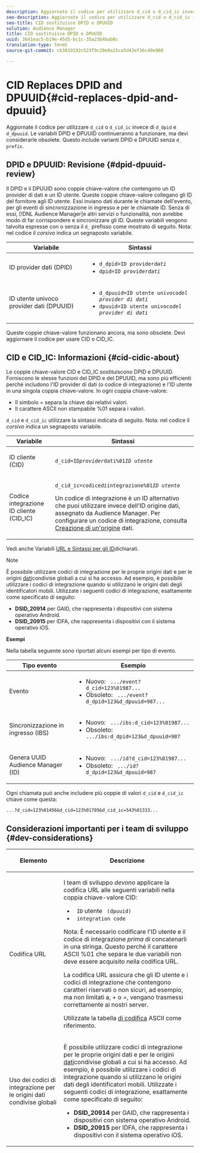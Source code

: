 ```yaml
---
description: Aggiornate il codice per utilizzare d_cid o d_cid_ic invece di d_dpid e d_dpuuid. Le variabili DPID e DPUUID continueranno a funzionare, ma devi considerarle obsolete. Ciò include varianti DPID e DPUUID senza il prefisso d_.
seo-description: Aggiornate il codice per utilizzare d_cid o d_cid_ic invece di d_dpid e d_dpuuid. Le variabili DPID e DPUUID continueranno a funzionare, ma devi considerarle obsolete. Ciò include varianti DPID e DPUUID senza il prefisso d_.
seo-title: CID sostituisce DPID e DPUUID
solution: Audience Manager
title: CID sostituisce DPID e DPUUID
uuid: 3641eac5-b19e-45d5-bc1c-35a23b4bab8c
translation-type: tm+mt
source-git-commit: cb3819192c523f9c20e9a15ca5d43ef36c49e900

---
```



# CID Replaces DPID and DPUUID{#cid-replaces-dpid-and-dpuuid}

Aggiornate il codice per utilizzare `d_cid` o `d_cid_ic` invece di `d_dpid` e `d_dpuuid`. Le variabili DPID e DPUUID continueranno a funzionare, ma devi considerarle obsolete. Questo include varianti DPID e DPUUID senza `d_ prefix`.

## DPID e DPUUID: Revisione {#dpid-dpuuid-review}

Il DPID e il DPUUID sono coppie chiave-valore che contengono un ID provider di dati e un ID utente. Queste coppie chiave-valore collegano gli ID del fornitore agli ID utente. Essi inviano dati durante le chiamate dell'evento, per gli eventi di sincronizzazione in ingresso e per le chiamate ID. Senza di essi, [!DNL Audience Manager]e altri servizi o funzionalità, non avrebbe modo di far corrispondere e sincronizzare gli ID. Queste variabili vengono talvolta espresse con o senza il `d_` prefisso come mostrato di seguito. Nota: nel codice il *corsivo* indica un segnaposto variabile.

<table id="table_932B4416AE1E44E4A1E98D779D3B1ED5"> 
 <thead> 
  <tr> 
   <th colname="col1" class="entry"> Variabile </th> 
   <th colname="col2" class="entry"> Sintassi </th> 
  </tr> 
 </thead>
 <tbody> 
  <tr> 
   <td colname="col1"> <p>ID provider dati (DPID) </p> </td> 
   <td colname="col2"> 
    <ul id="ul_0567D39DCE784C20A81EC0845C7B1C6B"> 
     <li id="li_DDD8C18266314987A7C802918F4892A8"> <code>d_dpid=ID provider<i>dati</i></code> </li> 
     <li id="li_80185558932E416698ABD71158303EA8"> <code>dpid=ID provider<i>dati</i></code> </li> 
    </ul> </td> 
  </tr> 
  <tr> 
   <td colname="col1"> <p>ID utente univoco provider dati (DPUUID) </p> </td> 
   <td colname="col2"> 
    <ul id="ul_EA7F769523B142CE8FF5886E5CDFF2D9"> 
     <li id="li_C984E2FF0A83495880BB87C610FA3F79"> <code>d_dpuuid=ID utente univoco<i>del provider di dati</i></code> </li> 
     <li id="li_DCFFAC995DCC49F489ACEFD97A06F877"> <code>dpuuid=ID utente univoco<i>del provider di dati</i></code> </li> 
    </ul> </td> 
  </tr> 
 </tbody> 
</table>

Queste coppie chiave-valore funzionano ancora, ma sono obsolete. Devi aggiornare il codice per usare CID o CID_IC.

## CID e CID_IC: Informazioni {#cid-cidic-about}

Le coppie chiave-valore CID e CID_IC sostituiscono DPID e DPUUID. Forniscono le stesse funzioni del DPID e del DPUUID, ma sono più efficienti perché includono l'ID provider di dati (o codice di integrazione) e l'ID utente in una singola coppia chiave-valore. In ogni coppia chiave-valore:

* Il simbolo = separa la chiave dai relativi valori.
* Il carattere ASCII non stampabile %01 separa i valori.

`d_cid` e `d_cid_ic` utilizzare la sintassi indicata di seguito. Nota: nel codice il *corsivo* indica un segnaposto variabile.

<table id="table_0C8A4F8FDBC84416B4EB476F67BCFA8E"> 
 <thead> 
  <tr> 
   <th colname="col1" class="entry"> Variabile </th> 
   <th colname="col2" class="entry"> Sintassi </th> 
  </tr> 
 </thead>
 <tbody> 
  <tr> 
   <td colname="col1"> <p>ID cliente (CID) </p> </td> 
   <td colname="col2"> <p> <code>d_cid=ID<i>provider</i>dati%01<i>ID utente</i></code> </p> </td> 
  </tr> 
  <tr> 
   <td colname="col1"> <p>Codice integrazione ID cliente (CID_IC) </p> </td> 
   <td colname="col2"> <p> <code>d_cid_ic=codice<i>di</i>integrazione%01<i>ID utente</i></code> </p> <p> Un codice <span class="term"> di</span> integrazione è un ID alternativo che puoi utilizzare invece dell'ID origine dati, assegnato da <span class="keyword"> Audience Manager</span>. Per configurare un codice di integrazione, consulta <a href="../features/manage-datasources.md#create-data-source"> Creazione di un'origine</a> dati. </p> </td> 
  </tr> 
 </tbody> 
</table>

Vedi anche Variabili [URL e Sintassi per gli ID](../features/declared-ids.md#variables-and-syntax)dichiarati.

>[!NOTE]
>
>È possibile utilizzare codici di integrazione per le proprie origini dati e per le origini [dati](../features/datasources-list-and-settings.md#settings-menu-options)condivise globali a cui si ha accesso. Ad esempio, è possibile utilizzare i codici di integrazione quando si utilizzano le origini dati degli identificatori mobili. Utilizzate i seguenti codici di integrazione, esattamente come specificato di seguito:

* **DSID_20914** per GAID, che rappresenta i dispositivi con sistema operativo Android.
* **DSID_20915** per IDFA, che rappresenta i dispositivi con il sistema operativo iOS.

**Esempi**

Nella tabella seguente sono riportati alcuni esempi per tipo di evento.

<table id="table_097A58CCD6E64C4DB0652271A4F31AE8"> 
 <thead> 
  <tr> 
   <th colname="col1" class="entry">  Tipo evento </th> 
   <th colname="col2" class="entry"> Esempio  </th> 
  </tr>
 </thead>
 <tbody> 
  <tr> 
   <td colname="col1"> <p>Evento </p> </td> 
   <td colname="col2"> 
    <ul id="ul_6EAB4188C6954512A28D1A8328794BCB"> 
     <li id="li_344AAEF1622343489E2AD6E2929CEA98">Nuovo: <code> .../event?d_cid=123%01987...</code> </li> 
     <li id="li_B673C1BA5AD24C46AB8F8232EF89CE89">Obsoleto: <code> .../event?d_dpid=123&amp;d_dpuuid=987...</code> </li> 
    </ul> </td> 
  </tr> 
  <tr> 
   <td colname="col1"> <p>Sincronizzazione in ingresso (IBS) </p> </td> 
   <td colname="col2"> 
    <ul id="ul_78270745CBC2469B8CA9EDB7032B8F92"> 
     <li id="li_8C4620A04504442185F013F74E6B0647">Nuovo: <code> .../ibs:d_cid=123%01987...</code> </li> 
     <li id="li_2A8F761C76334C1BB097CF1A9D7E8429">Obsoleto: <code> .../ibs:d_dpid=123&amp;d_dpuuid=987</code> </li> 
    </ul> </td> 
  </tr> 
  <tr> 
   <td colname="col1"> <p>Genera UUID Audience Manager (ID) </p> </td> 
   <td colname="col2"> 
    <ul id="ul_EAA764DCFF7244F69ABF67ACEE13E579"> 
     <li id="li_18467A531FAF454A881CBD157BBFD6D2">Nuovo: <code> .../id?d_cid=123%01987...</code> </li> 
     <li id="li_433C33F7BC284362AC7CC3C9DC0BF471">Obsoleto: <code> .../id?d_dpid=123&amp;d_dpuuid=987</code> </li> 
    </ul> </td> 
  </tr> 
 </tbody> 
</table>

Ogni chiamata può anche includere più coppie di valori `d_cid` e `d_cid_ic` chiave come questa:

```
...?d_cid=123%01456&d_cid=123%01789&d_cid_ic=543%01333...
```

## Considerazioni importanti per i team di sviluppo {#dev-considerations}

<table id="table_5DD068FAE68A42CDB49B6C064706802A"> 
 <thead> 
  <tr> 
   <th colname="col1" class="entry"> <p>Elemento </p> </th> 
   <th colname="col2" class="entry"> <p>Descrizione </p> </th> 
  </tr>
 </thead>
 <tbody> 
  <tr> 
   <td colname="col1"> <p>Codifica URL </p> </td> 
   <td colname="col2"> <p>I team di sviluppo <i>devono</i> applicare la codifica URL alle seguenti variabili nella coppia chiave-valore CID: </p> <p> 
     <ul id="ul_66DCB63C60914057B2BE21F49D9A36CA"> 
      <li id="li_6D82B4DB40BB4BB0B8FAF5841577FAAC"><code> ID</code> utente <code> (dpuuid)</code> </li> 
      <li id="li_D2F94B07B0D84B09A5CDFA48518DDD62"><code> integration code</code> </li> 
     </ul> </p> <p> <p>Nota: È necessario codificare l'ID utente e il codice di integrazione <i>prima</i> di concatenarli in una stringa. Questo perché il carattere ASCII %01 che separa le due variabili non deve essere acquisito nella codifica URL. </p> </p> <p>La codifica URL assicura che gli ID utente e i codici di integrazione che contengono caratteri riservati o non sicuri, ad esempio, ma non limitati a, + o =, vengano trasmessi correttamente ai nostri server. </p> <p>Utilizzate la tabella <a href="https://www.w3schools.com/tags/ref_urlencode.asp" format="https" scope="external"> di codifica</a> ASCII come riferimento. </p> </td> 
  </tr> 
  <tr> 
   <td colname="col1"> <p>Uso dei codici di integrazione per le origini dati condivise globali </p> </td> 
   <td colname="col2"> <p>È possibile utilizzare codici di integrazione per le proprie origini dati e per le origini <a href="../features/datasources-list-and-settings.md#settings-menu-options"> dati</a>condivise globali a cui si ha accesso. Ad esempio, è possibile utilizzare i codici di integrazione quando si utilizzano le origini dati degli identificatori mobili. Utilizzate i seguenti codici di integrazione, esattamente come specificato di seguito: </p> <p> 
     <ul id="ul_B306EE96A3BD4CE982E113D5E23826CF"> 
      <li id="li_3340C7AFA9AB4105A2CCF3E476EC7552"> <b>DSID_20914</b> per GAID, che rappresenta i dispositivi con sistema operativo Android. </li> 
      <li id="li_779D9F08021043FCB233A0ABF5160C76"> <b>DSID_20915</b> per IDFA, che rappresenta i dispositivi con il sistema operativo iOS. </li> 
     </ul> </p> </td> 
  </tr> 
 </tbody> 
</table>

